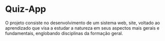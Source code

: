 # Quiz-App
O projeto consiste no desenvolvimento de um sistema web, site, voltado ao aprendizado que visa a estudar a natureza em seus aspectos mais gerais e fundamentais, englobando disciplinas da formação geral.
